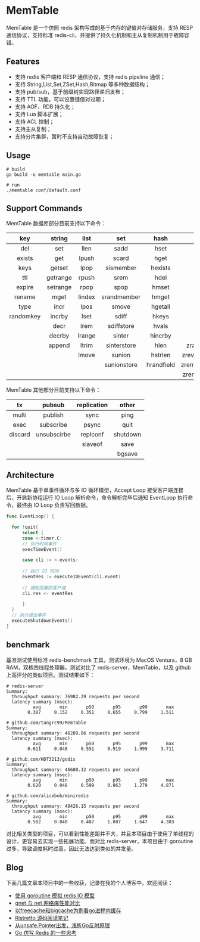 # MemTable
MemTable 是一个仿照 redis 架构写成的基于内存的键值对存储服务，支持 RESP 通信协议，支持标准 redis-cli，并提供了持久化机制和主从复制机制用于故障容错。

## Features

- 支持 redis 客户端和 RESP 通信协议，支持 redis pipeline 通信；
- 支持 String,List,Set,ZSet,Hash,Bitmap 等多种数据结构；
- 支持 pub/sub，基于前缀树实现路径递归发布；
- 支持 TTL 功能，可以设置键值对过期；
- 支持 AOF、RDB 持久化；
- 支持 Lua 脚本扩展；
- 支持 ACL 控制；
- 支持主从复制；
- 支持分片集群，暂时不支持自动故障恢复；

## Usage

```shell
# build
go build -o memtable main.go

# run
./memtable conf/default.conf
```

## Support Commands

MemTable 数据库部分目前支持以下命令：

|    key    |  string  |  list  |     set     |    hash    |       zset       |  bitmap  |  other   |
| :-------: | :------: | :----: | :---------: | :--------: | :--------------: | :------: | :------: |
|    del    |   set    |  llen  |    sadd     |    hset    |       zadd       |  setbit  |  select  |
|  exists   |   get    | lpush  |    scard    |    hget    |      zcount      |  getbit  | flushdb  |
|   keys    |  getset  |  lpop  |  sismember  |  hexists   |      zcard       | bitcount | flushall |
|    ttl    | getrange | rpush  |    srem     |    hdel    |       zrem       |  bitpos  |  dbsize  |
|  expire   | setrange |  rpop  |    spop     |   hmset    |     zincrby      |          |          |
|  rename   |   mget   | lindex | srandmember |   hmget    |      zscore      |          |          |
|   type    |   incr   |  lpos  |    smove    |  hgetall   |      zrank       |          |          |
| randomkey |  incrby  |  lset  |    sdiff    |   hkeys    |     zrevrank     |          |          |
|           |   decr   |  lrem  | sdiffstore  |   hvals    |      zrange      |          |          |
|           |  decrby  | lrange |   sinter    |  hincrby   |    zrevrange     |          |          |
|           |  append  | ltrim  | sinterstore |    hlen    |  zrangebyscore   |          |          |
|           |          | lmove  |   sunion    |  hstrlen   | zrevrangebysocre |          |          |
|           |          |        | sunionstore | hrandfield | zremrangebyscore |          |          |
|           |          |        |             |            | zremrangebyrank  |          |          |

MemTable 其他部分目前支持以下命令：

|   tx    |   pubsub    | replication |  other   |
| :-----: | :---------: | :---------: | :------: |
|  multi  |   publish   |    sync     |   ping   |
|  exec   |  subscribe  |    psync    |   quit   |
| discard | unsubscirbe |  replconf   | shutdown |
|         |             |   slaveof   |   save   |
|         |             |             |  bgsave  |

## Architecture

MemTable 基于单事件循环与多 IO 循环模型，Accept Loop 接受客户端连接后，开启新协程运行 IO Loop 解析命令，命令解析完毕后通知 EventLoop 执行命令，最终由 IO Loop 负责写回数据。

```go
func EventLoop() {

  for !quit{
      select {
      case <-timer.C: 
      // 执行时间事件
      execTimeEvent()

      case cli := <-events:
			
      // 执行 IO 时间
      eventRes := executeIOEvent(cli.event)
      
      // 通知阻塞的客户端
      cli.res <- eventRes

      }
  }
  // 执行退出事件
  executeShutdownEvents()
}
```

## benchmark

基准测试使用标准 redis-benchmark 工具，测试环境为 MacOS Ventura，8 GB RAM，双核四线程处理器。测试对比了 redis-server，MemTable，以及 github 上高评分的类似项目。测试结果如下：

```shell
# redis-server 
Summary:
  throughput summary: 76982.29 requests per second
  latency summary (msec):
          avg       min       p50       p95       p99       max
        0.387     0.152     0.351     0.655     0.799     1.511

# github.com/tangrc99/MemTable
Summary:
  throughput summary: 46289.86 requests per second
  latency summary (msec):
          avg       min       p50       p95       p99       max
        0.611     0.048     0.551     0.919     1.999     3.711
        
# github.com/HDT3213/godis
Summary:     
  throughput summary: 46680.32 requests per second
  latency summary (msec):
          avg       min       p50       p95       p99       max
        0.620     0.048     0.599     0.863     1.279     4.871

# github.com/alicebob/miniredis
Summary:
  throughput summary: 48426.15 requests per second
  latency summary (msec):
          avg       min       p50       p95       p99       max
        0.582     0.040     0.487     1.087     1.647     4.303
```

对比相关类型的项目，可以看到性能差距并不大，并且本项目由于使用了单线程的设计，更容易去实现一些拓展功能。而对比 redis-server，本项目由于 goroutine 过多，导致调度耗时过高，因此无法达到类似的并发量。

## Blog

下面几篇文章本项目中的一些收获，记录在我的个人博客中，欢迎阅读：

- [使用 goroutine 模拟 redis IO 模型](https://tangrc99.com/2022/12/27/使用%20goroutine%20模拟%20redis%20IO%20模型/)
- [gnet 与 net 网络库性能对比](https://tangrc99.com/2023/01/09/gnet-与-net-网络库性能对比/)
- [以freecache和bigcache为例看go进程内缓存](https://tangrc99.com/2023/01/27/以freecachebigcache为例看go进程内缓存/)
- [Ristretto 源码阅读笔记](https://tangrc99.com/2023/02/25/Ristretto-源码阅读笔记/)
- [从unsafe.Pointer出发，浅析Go反射原理](https://tangrc99.com/2023/03/01/从unsafe.Pointer出发，浅析Go反射原理/)
- [Go 仿写 Redis 的一些思考](https://tangrc99.com/2023/04/06/Go-仿写-Redis-的一些思考/)